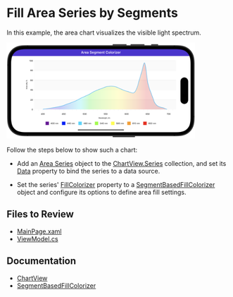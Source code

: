 # Fill Area Series by Segments

In this example, the area chart visualizes the visible light spectrum.

<img src="./img/area-series-segment-colorizer.png" width="85%" alt="Area series with custom fill"/>

Follow the steps below to show such a chart:

* Add an [Area Series](https://docs.devexpress.com/MAUI/DevExpress.Maui.Charts.AreaSeries) object to the [ChartView.Series](https://docs.devexpress.com/MAUI/DevExpress.Maui.Charts.ChartView.Series) collection, and set its [Data](https://docs.devexpress.com/MAUI/DevExpress.Maui.Charts.XYSeries.Data) property to bind the series to a data source.

* Set the series' [FillColorizer](https://docs.devexpress.com/MAUI/DevExpress.Maui.Charts.AreaSeries.FillColorizer) property to a [SegmentBasedFillColorizer](https://docs.devexpress.com/MAUI/DevExpress.Maui.Charts.SegmentBasedFillColorizer) object and configure its options to define area fill settings.

<!-- default file list -->
## Files to Review

* [MainPage.xaml](./MainPage.xaml)
* [ViewModel.cs](./ViewModel.cs)
<!-- default file list end -->

## Documentation

* [ChartView](https://docs.devexpress.com/MAUI/DevExpress.Maui.Charts.ChartView)
* [SegmentBasedFillColorizer](https://docs.devexpress.com/MAUI/DevExpress.Maui.Charts.SegmentBasedFillColorizer)